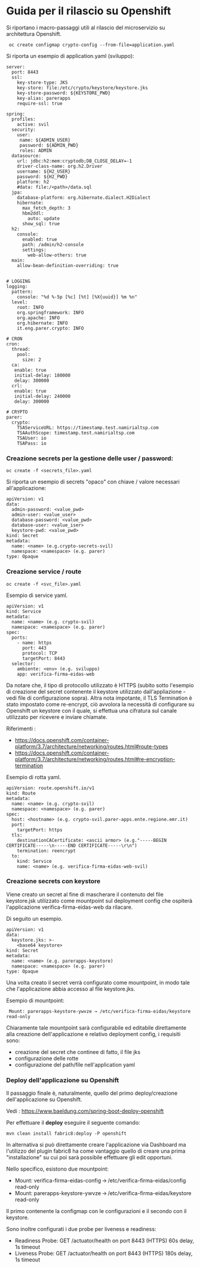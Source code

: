 # Guida per il rilascio su Openshift

Si riportano i macro-passaggi utili al rilascio del microservizio su architettura Openshift.

```
 oc create configmap crypto-config --from-file=application.yaml
 ```
 
Si riporta un esempio di application.yaml (sviluppo): 
```
server:
  port: 8443
  ssl:
    key-store-type: JKS
    key-store: file:/etc/crypto/keystore/keystore.jks
    key-store-password: ${KEYSTORE_PWD}
    key-alias: parerapps
    require-ssl: true
    
spring:
  profiles:
    active: svil
  security: 
    user:
     name: ${ADMIN_USER}
     password: ${ADMIN_PWD}
     roles: ADMIN
  datasource:
    url: jdbc:h2:mem:cryptodb;DB_CLOSE_DELAY=-1
    driver-class-name: org.h2.Driver
    username: ${H2_USER}
    password: ${H2_PWD}
    platform: h2
    #data: file:/<path>/data.sql
  jpa:
    database-platform: org.hibernate.dialect.H2Dialect
    hibernate:
      max_fetch_depth: 3
      hbm2ddl:
        auto: update
      show_sql: true
  h2:
    console:
      enabled: true
      path: /admin/h2-console
      settings:
        web-allow-others: true
  main:
    allow-bean-definition-overriding: true

        
# LOGGING
logging: 
  pattern:
    console: "%d %-5p [%c] [%t] [%X{uuid}] %m %n"
  level:
    root: INFO
    org.springframework: INFO
    org.apache: INFO
    org.hibernate: INFO
    it.eng.parer.crypto: INFO

# CRON  
cron:
  thread:
    pool:
      size: 2
  ca:
   enable: true
   initial-delay: 180000
   delay: 300000
  crl:
   enable: true    
   initial-delay: 240000
   delay: 300000

# CRYPTO
parer:
  crypto:
    TSAServiceURL: https://timestamp.test.namirialtsp.com
    TSAAuthScope: timestamp.test.namirialtsp.com
    TSAUser: io
    TSAPass: io
```

### Creazione secrets per la gestione delle user / password: 

```
oc create -f <secrets_file>.yaml
```
Si riporta un esempio di secrets "opaco" con chiave / valore necessari all'applicazione: 

```
apiVersion: v1
data:
  admin-password: <value_pwd>
  admin-user: <value_user>
  database-password: <value_pwd>
  database-user: <value_iser>
  keystore-pwd: <value_pwd>
kind: Secret
metadata:
  name: <name> (e.g.crypto-secrets-svil)
  namespace: <namespace> (e.g. parer)
type: Opaque

```

### Creazione service / route

```
oc create -f <svc_file>.yaml
```

Esempio di service yaml.

```
apiVersion: v1
kind: Service
metadata:
  name: <name> (e.g. crypto-svil)
  namespace: <namespace> (e.g. parer)
spec:
  ports:
    - name: https
      port: 443
      protocol: TCP
      targetPort: 8443
  selector:
    ambiente: <env> (e.g. sviluppo)
    app: verifica-firma-eidas-web
```

Da notare che, il tipo di protocollo utilizzato è HTTPS (subito sotto l'esempio di creazione del secret contenente il keystore utilizzato dall'appliazione - vedi file di configurazione sopra). 
Altra nota impotante, il TLS Termination è stato impostato come re-encrypt, ciò avvolora la necessità di configurare su Openshift un keystore con il quale, 
si effettua una cifratura sul canale utilizzato per ricevere e inviare chiamate.

Riferimenti : 
* https://docs.openshift.com/container-platform/3.7/architecture/networking/routes.html#route-types
* https://docs.openshift.com/container-platform/3.7/architecture/networking/routes.html#re-encryption-termination

Esempio di rotta yaml.

```
apiVersion: route.openshift.io/v1
kind: Route
metadata:
  name: <name> (e.g. crypto-svil)
  namespace: <namespace> (e.g. parer)
spec:
  host: <hostname> (e.g. crypto-svil.parer-apps.ente.regione.emr.it)
  port:
    targetPort: https
  tls:
    destinationCACertificate: <ascii armor> (e.g."-----BEGIN CERTIFICATE-----\n-----END CERTIFICATE-----\r\n")
    termination: reencrypt
  to:
    kind: Service
    name: <name> (e.g. verifica-firma-eidas-web-svil)
```
### Creazione secrets con keystore

Viene creato un secret al fine di mascherare il contenuto del file keystore.jsk utilizzato come mountpoint sul deployment config che ospiterà l'applicazione verifica-firma-eidas-web da rilacare.

Di seguito un esempio.

```
apiVersion: v1
data:
  keystore.jks: >-
    <base64 keystore>
kind: Secret
metadata:
  name: <name> (e.g. parerapps-keystore)
  namespace: <namespace> (e.g. parer)
type: Opaque
```

Una volta creato il secret verrà configurato come mountpoint, in modo tale che l'applicazione abbia accesso al file keystore.jks.

Esempio di mountpoint:

```
 Mount: parerapps-keystore-ywvze → /etc/verifica-firma-eidas/keystore read-only 
```
Chiaramente tale mountpoint sarà configurabile ed editabile direttamente alla creazione dell'applicazione e relativo deployment config, i requisiti sono: 
* creazione del secret che continee di fatto, il file jks
* configurazione delle rotte 
* configurazione del path/file nell'application yaml 

### Deploy dell'applicazione su Openshift

Il passaggio finale è, naturalmente, quello del primo deploy/creazione dell'applicazione su Openshift.


Vedi : <https://www.baeldung.com/spring-boot-deploy-openshift>

Per effettuare il <b>deploy</b> eseguire il seguente comando: 

```
mvn clean install fabric8:deploy -P openshift
```

In alternativa si può direttamente creare l'applicazione via Dashboard ma l'utilizzo del plugin fabric8 ha come vantaggio quello di creare una prima "installazione" su cui poi sarà possibile effettuare 
gli edit opportuni.

Nello specifico, esistono due mountpoint:

* Mount: verifica-firma-eidas-config → /etc/verifica-firma-eidas/config read-only 
* Mount: parerapps-keystore-ywvze → /etc/verifica-firma-eidas/keystore read-only

Il primo contenente la configmap con le configurazioni e il secondo con il keystore.

Sono inoltre configurati i due probe per liveness e readiness:

* Readiness Probe: GET /actuator/health on port 8443 (HTTPS) 60s delay, 1s timeout
* Liveness Probe: GET /actuator/health on port 8443 (HTTPS) 180s delay, 1s timeout

